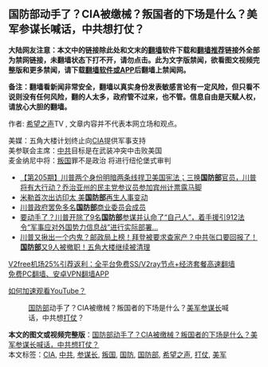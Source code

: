  <h2>国防部动手了？CIA被缴械？叛国者的下场是什么？美军参谋长喊话，中共想打仗？</h2> <p class="notice"><b>大陆网友注意：本文中的链接除此处和文末的<a href="https://github.com/bannedbook/fanqiang" >翻墙</a>软件下载和<a href="https://github.com/killgcd/justmysocks/blob/master/README.md">翻墙推荐</a>链接外全部为禁网链接，未翻墙状态下打不开，请勿点击。此为文字版禁闻，欲看图文视频完整版和更多禁闻，请下载<a href="https://github.com/bannedbook/fanqiang">翻墙软件或APP</a>后翻墙上禁闻网。</p><p>备注：翻墙看新闻非常安全，翻墙以真实身份发表敏感言论有一定风险，但只看不说则没有任何风险，翻的人太多，政府管不过来，也不管。信息自由是天赋人权，请放心大胆的翻墙。</b></p>  <div class="entry"> <p>作者: <span class='wp_keywordlink_affiliate'><a href="https://www.soundofhope.org" title="希望之声" target="_blank">希望之声</a></span>TV , 文章内容并不代表本网立场和观点。</p> <figure></figure> <p>美媒：五角大楼计划终止向<a href="https://www.bannedbook.org/bnews/tag/cia/" class="st_tag internal_tag" rel="tag" title="标签 CIA 下的日志">CIA</a>提供军事支持<br /> 美参联会主席：<a href="https://www.bannedbook.org/bnews/tag/%e4%b8%ad%e5%85%b1/" class="st_tag internal_tag" rel="tag" title="标签 中共 下的日志">中共</a>目标是在武装冲突中击败美国<br />  麦金纳尼中将：<a href="https://www.bannedbook.org/bnews/tag/%E5%8F%9B%E5%9B%BD/" class="st_tag internal_tag" rel="tag" title="标签 叛国 下的日志">叛国</a>罪不是政治 将进行纽伦堡式审判</p>  <ul class='op-related-articles' title='相关阅读'> <li><a href='https://www.bannedbook.org/bnews/cbnews/20201208/1443983.html' target='_blank'>【第205期】川普两个身份明暗两条线捍卫美国宪法；三换<b>国防部</b>官员，川普将有大行动？乔治亚州的民主党参议员参加宾州计票露马脚</a></li> <li><a href='https://www.bannedbook.org/bnews/bannedvideo/20201208/1443949.html' target='_blank'>米勒首次出访印太 美<b>国防部</b>再生人事变动</a></li> <li><a href='https://www.bannedbook.org/bnews/comments/20201207/1443403.html' target='_blank'>川普政府罢免多名<b>国防部</b>商业委员会成员</a></li> <li><a href='https://www.bannedbook.org/bnews/comments/20201207/1443247.html' target='_blank'>要动手了？川普开除了9名<b>国防部</b>参谋并认命了“自己人”，着手援引912法令“军事应对外国势力信息战”进行实际部署…</a></li> <li><a href='https://www.bannedbook.org/bnews/cbnews/20201206/1443037.html' target='_blank'>川普又揪出一个内鬼？邮政局上榜！拜登被要求查家产？中共张口要回报了！<b>国防部</b>又9人被撤职！五角大楼继续被清理</a></li> </ul> <p class="texttj"> <a href="https://github.com/bannedbook/fanqiang/wiki/V2ray%E6%9C%BA%E5%9C%BA" target="_blank">V2free机场25%引荐返利：全平台免费SS/V2ray节点+经济套餐高速翻墙</a><br/> <a href="https://github.com/bannedbook/fanqiang/wiki/%E7%A6%81%E9%97%BB%E7%BD%91%E5%AE%89%E5%8D%93%E7%BF%BB%E5%A2%99%E6%96%B0%E9%97%BBAPP" target="_blank">免费PC翻墙、安卓VPN翻墙APP</a></p><p><a href='https://www.bannedbook.org/bnews/topimagenews/20180409/925596.html' target='_blank'>如何加速观看YouTube？ </a></p> <figure class='op-interactive'><figcaption><a href="https://www.bannedbook.org/bnews/tag/%E5%9B%BD%E9%98%B2%E9%83%A8/" class="st_tag internal_tag" rel="tag" title="标签 国防部 下的日志">国防部</a>动手了？CIA被缴械？叛国者的下场是什么？<a href="https://www.bannedbook.org/bnews/tag/%e7%be%8e%e5%86%9b/" class="st_tag internal_tag" rel="tag" title="标签 美军 下的日志">美军</a><a href="https://www.bannedbook.org/bnews/tag/%E5%8F%82%E8%B0%8B%E9%95%BF/" class="st_tag internal_tag" rel="tag" title="标签 参谋长 下的日志">参谋长</a>喊话，中共想<a href="https://www.bannedbook.org/bnews/tag/%E6%89%93%E4%BB%97/" class="st_tag internal_tag" rel="tag" title="标签 打仗 下的日志">打仗</a>？</figcaption></figure> </p> <a name='sharetosocial'></a>       <div><b>本文的图文或视频完整版</b>：<a href='https://www.bannedbook.org/bnews/cbnews/20201211/1445787.html'>国防部动手了？CIA被缴械？叛国者的下场是什么？美军参谋长喊话，中共想打仗？</a></div>  </div><!--END ENTRY--> <div class="postfooter"> <div>本文标签：<a href="https://www.bannedbook.org/bnews/tag/cia/" rel="tag">CIA</a>, <a href="https://www.bannedbook.org/bnews/tag/%e4%b8%ad%e5%85%b1/" rel="tag">中共</a>, <a href="https://www.bannedbook.org/bnews/tag/%E5%8F%82%E8%B0%8B%E9%95%BF/" rel="tag">参谋长</a>, <a href="https://www.bannedbook.org/bnews/tag/%E5%8F%9B%E5%9B%BD/" rel="tag">叛国</a>, <a href="https://www.bannedbook.org/bnews/tag/%E5%9B%BD%E9%98%B2/" rel="tag">国防</a>, <a href="https://www.bannedbook.org/bnews/tag/%E5%9B%BD%E9%98%B2%E9%83%A8/" rel="tag">国防部</a>, <a href="https://www.bannedbook.org/bnews/tag/%e5%b8%8c%e6%9c%9b%e4%b9%8b%e5%a3%b0/" rel="tag">希望之声</a>, <a href="https://www.bannedbook.org/bnews/tag/%E6%89%93%E4%BB%97/" rel="tag">打仗</a>, <a href="https://www.bannedbook.org/bnews/tag/%e7%be%8e%e5%86%9b/" rel="tag">美军</a></div>  </div><!--END POSTFOOTER--> 